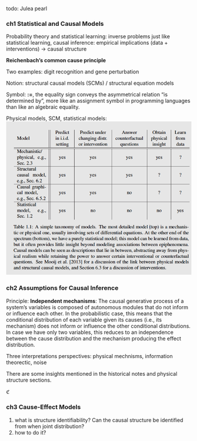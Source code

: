 todo: Julea pearl


### ch1 Statistical and Causal Models
Probability theory and statistical learning: inverse problems
just like statistical learning, causal inference: empirical implications (data + interventions) -> causal structure 

**Reichenbach’s common cause principle**

Two examples: digit recognition and gene perturbation

Notion: structural causal models (SCMs) / structural equation models

Symbol: **:=**, the equality sign conveys the asymmetrical relation “is determined by”, more like an assignment symbol in programming languages than like an algebraic equality.

Physical models, SCM, statistical models:
![picture 1](../images/46b949b58022118686fd1eb0b138e01fe6e9f43fdcf97fd45a7f9d4be3685a54.png)  


### ch2 Assumptions for Causal Inference
Principle: **Independent mechanisms**:
The causal generative process of a system’s variables is composed of autonomous modules that do not inform or influence
each other. 
In the probabilistic case, this means that the conditional distribution of each variable given its causes (i.e., its mechanism) does not inform or influence the other conditional distributions. 
In case we have only two variables, this reduces to an independence between the cause distribution and the mechanism producing the effect distribution.

Three interpretations perspectives: physical mechnisms, information theorectic, noise

There are some insights mentioned in the historical notes and physical structure sections.

$\mathfrak{C}$
### ch3 Cause-Effect Models
1. what is structure identifiability?
Can the causal structure be identified from when joint distribution? 
2. how to do it?
